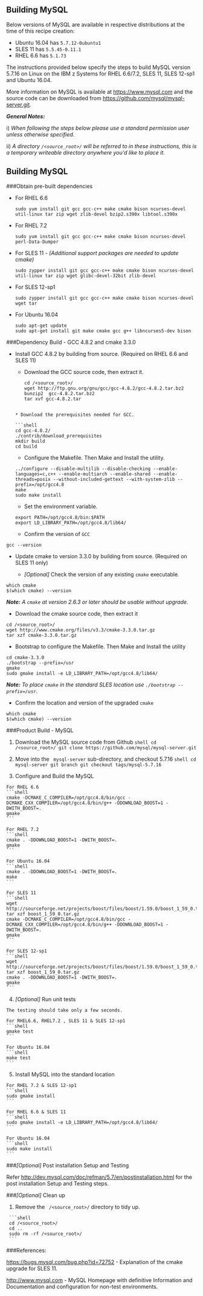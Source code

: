 <!---PACKAGE:MySQL--->
<!---DISTRO:SLES 12:5.7--->
<!---DISTRO:SLES 11:5.7--->
<!---DISTRO:RHEL 7.1:5.7--->
<!---DISTRO:RHEL 6.6:5.7--->
<!---DISTRO:Ubuntu 16.x:Distro, 5.7--->

## Building MySQL

Below versions of MySQL are available in respective distributions at the time of this recipe creation:

*    Ubuntu 16.04 has `5.7.12-0ubuntu1`
*    SLES 11 has `5.5.45-0.11.1`
*    RHEL 6.6 has `5.1.73`

The instructions provided below specify the steps to build MySQL version 5.7.16 on Linux on the IBM z Systems for RHEL 6.6/7.2, SLES 11, SLES 12-sp1 and Ubuntu 16.04.

More information on MySQL is available at https://www.mysql.com and the source code can be downloaded from https://github.com/mysql/mysql-server.git.

_**General Notes:**_

i) _When following the steps below please use a standard permission user unless otherwise specified._

ii) _A directory `/<source_root>/` will be referred to in these instructions, this is a temporary writeable directory anywhere you'd like to place it._

## Building MySQL

###Obtain pre-built dependencies

*	For RHEL 6.6

	```shell
	sudo yum install git gcc gcc-c++ make cmake bison ncurses-devel util-linux tar zip wget zlib-devel bzip2.s390x libtool.s390x
	```
*	For RHEL 7.2

	```shell
	sudo yum install git gcc gcc-c++ make cmake bison ncurses-devel perl-Data-Dumper
	```
*	For SLES 11 - _(Additional support packages are needed to update cmake)_

    ```shell
    sudo zypper install git gcc gcc-c++ make cmake bison ncurses-devel util-linux tar zip wget glibc-devel-32bit zlib-devel
    ```
*	For SLES 12-sp1

	```shell
	sudo zypper install git gcc gcc-c++ make cmake bison ncurses-devel wget tar
	```
*	For Ubuntu 16.04

	```shell
	sudo apt-get update
	sudo apt-get install git make cmake gcc g++ libncurses5-dev bison
	```

###Dependency Build - GCC 4.8.2 and cmake 3.3.0  

* Install GCC 4.8.2 by building from source. (Required on RHEL 6.6 and SLES 11)
      
  * Download the GCC source code, then extract it.

    ```shell
    cd /<source_root>/
    wget http://ftp.gnu.org/gnu/gcc/gcc-4.8.2/gcc-4.8.2.tar.bz2
    bunzip2  gcc-4.8.2.tar.bz2
    tar xvf gcc-4.8.2.tar
  ```

  * Download the prerequisites needed for GCC.

  ```shell
  cd gcc-4.8.2/
  ./contrib/download_prerequisites
  mkdir build
  cd build
  ```	
  
  * Configure the Makefile. Then Make and Install the utility.

  ```shell
  ../configure --disable-multilib --disable-checking --enable-languages=c,c++ --enable-multiarch --enable-shared --enable-threads=posix --without-included-gettext --with-system-zlib --prefix=/opt/gcc4.8
  make 
  sudo make install 
  ```
  * Set the environment variable.

  ```shell
  export PATH=/opt/gcc4.8/bin:$PATH
  export LD_LIBRARY_PATH=/opt/gcc4.8/lib64/
  ```

  * Confirm the version of `GCC`

 ```shell
 gcc --version
 ```
      
* Update cmake to version 3.3.0 by building from source. (Required on SLES 11 only)

  * _[Optional]_ Check the version of any existing `cmake` executable.

 ```shell
 which cmake
 $(which cmake) --version
 ```
   _**Note:** A `cmake` at version 2.6.3 or later should be usable without upgrade._
   
  * Download the cmake source code, then extract it

 ```shell
 cd /<source_root>/
 wget http://www.cmake.org/files/v3.3/cmake-3.3.0.tar.gz
 tar xzf cmake-3.3.0.tar.gz
 ```

  * Bootstrap to configure the Makefile. Then Make and Install the utility

 ```shell
 cd cmake-3.3.0
 ./bootstrap --prefix=/usr
 gmake
 sudo gmake install -e LD_LIBRARY_PATH=/opt/gcc4.8/lib64/
 ```
   _**Note:** To place `cmake` in the standard SLES location use `./bootstrap --prefix=/usr`._

  * Confirm the location and version of the upgraded `cmake`

 ```shell
 which cmake
 $(which cmake) --version
 ```
	  
###Product Build - MySQL

   1. Download the MySQL source code from Github
    ```shell
    cd /<source_root>/
    git clone https://github.com/mysql/mysql-server.git
    ```

   2. Move into the ` mysql-server` sub-directory, and checkout 5.7.16
    ```shell
    cd mysql-server
    git branch
    git checkout tags/mysql-5.7.16
    ```

   3. Configure and Build the MySQL
    
	For RHEL 6.6
	```shell
    cmake -DCMAKE_C_COMPILER=/opt/gcc4.8/bin/gcc -DCMAKE_CXX_COMPILER=/opt/gcc4.8/bin/g++ -DDOWNLOAD_BOOST=1 -DWITH_BOOST=.
    gmake
    ```
	
	For RHEL 7.2
	```shell
    cmake . -DDOWNLOAD_BOOST=1 -DWITH_BOOST=.
    gmake
    ```
	
	For Ubuntu 16.04
	```shell
    cmake . -DDOWNLOAD_BOOST=1 -DWITH_BOOST=.
    make
    ```
	
	For SLES 11
	```shell
	wget http://sourceforge.net/projects/boost/files/boost/1.59.0/boost_1_59_0.tar.gz
	tar xzf boost_1_59_0.tar.gz
    cmake -DCMAKE_C_COMPILER=/opt/gcc4.8/bin/gcc -DCMAKE_CXX_COMPILER=/opt/gcc4.8/bin/g++ -DDOWNLOAD_BOOST=1 -DWITH_BOOST=.
    gmake
    ```
	
	For SLES 12-sp1
	```shell
	wget http://sourceforge.net/projects/boost/files/boost/1.59.0/boost_1_59_0.tar.gz 
	tar xzf boost_1_59_0.tar.gz 
	cmake . -DDOWNLOAD_BOOST=1 -DWITH_BOOST=.
	gmake
    ```

   4. _[Optional]_ Run unit tests

    The testing should take only a few seconds.

    For RHEL6.6, RHEL7.2 , SLES 11 & SLES 12-sp1
	```shell
    gmake test
    ```
	
	For Ubuntu 16.04
	```shell
    make test
    ```
	
   5. Install MySQL into the standard location

	For RHEL 7.2 & SLES 12-sp1
	```shell
    sudo gmake install
    ```
	
	For RHEL 6.6 & SLES 11
	```shell
    sudo gmake install -e LD_LIBRARY_PATH=/opt/gcc4.8/lib64/
    ```
	
	For Ubuntu 16.04
	```shell
    sudo make install
    ```

###_[Optional]_ Post installation Setup and Testing

   Refer http://dev.mysql.com/doc/refman/5.7/en/postinstallation.html for the post installation Setup and Testing steps.

###_[Optional]_ Clean up

   1. Remove the ` /<source_root>/` directory to tidy up.

     ```shell
     cd /<source_root>/
     cd ..
     sudo rm -rf /<source_root>/
     ```

###References:

https://bugs.mysql.com/bug.php?id=72752 - Explanation of the cmake upgrade for SLES 11.

http://www.mysql.com - MySQL Homepage with definitive Information and Documentation and configuration for non-test environments.




